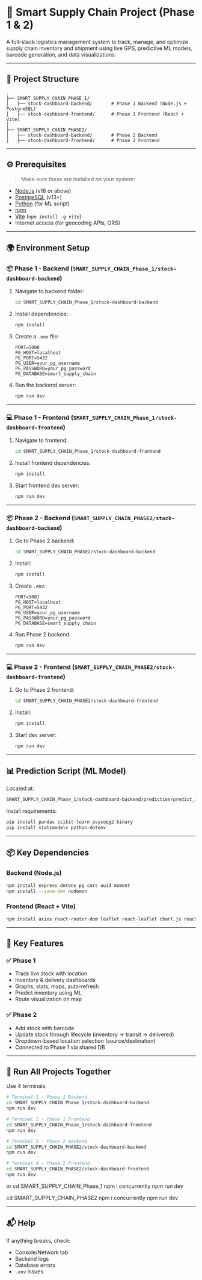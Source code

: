 
# 🚚 Smart Supply Chain Project (Phase 1 & 2)

A full-stack logistics management system to track, manage, and optimize supply chain inventory and shipment using live GPS, predictive ML models, barcode generation, and data visualizations.

---

## 📁 Project Structure

```
.
├── SMART_SUPPLY_CHAIN_PHASE_1/
│   ├── stock-dashboard-backend/       # Phase 1 Backend (Node.js + PostgreSQL)
│   ├── stock-dashboard-frontend/      # Phase 1 Frontend (React + Vite)
│
├── SMART_SUPPLY_CHAIN_PHASE2/
│   ├── stock-dashboard-backend/       # Phase 2 Backend
│   ├── stock-dashboard-frontend/      # Phase 2 Frontend
```

---

## ⚙️ Prerequisites

> Make sure these are installed on your system:

- [Node.js](https://nodejs.org/) (v16 or above)
- [PostgreSQL](https://www.postgresql.org/) (v13+)
- [Python](https://www.python.org/) (for ML script)
- [npm](https://www.npmjs.com/)
- [Vite](https://vitejs.dev/) (`npm install -g vite`)
- Internet access (for geocoding APIs, ORS)

---

## 🌍 Environment Setup

### 📦 Phase 1 - Backend (`SMART_SUPPLY_CHAIN_Phase_1/stock-dashboard-backend`)

1. Navigate to backend folder:
   ```bash
   cd SMART_SUPPLY_CHAIN_Phase_1/stock-dashboard-backend
   ```

2. Install dependencies:
   ```bash
   npm install
   ```

3. Create a `.env` file:
   ```env
   PORT=5000
   PG_HOST=localhost
   PG_PORT=5432
   PG_USER=your_pg_username
   PG_PASSWORD=your_pg_password
   PG_DATABASE=smart_supply_chain
   ```

4. Run the backend server:
   ```bash
   npm run dev
   ```

---

### 💻 Phase 1 - Frontend (`SMART_SUPPLY_CHAIN_Phase_1/stock-dashboard-frontend`)

1. Navigate to frontend:
   ```bash
   cd SMART_SUPPLY_CHAIN_Phase_1/stock-dashboard-frontend
   ```

2. Install frontend dependencies:
   ```bash
   npm install
   ```

3. Start frontend dev server:
   ```bash
   npm run dev
   ```

---

### 📦 Phase 2 - Backend (`SMART_SUPPLY_CHAIN_PHASE2/stock-dashboard-backend`)

1. Go to Phase 2 backend:
   ```bash
   cd SMART_SUPPLY_CHAIN_PHASE2/stock-dashboard-backend
   ```

2. Install:
   ```bash
   npm install
   ```

3. Create `.env`:
   ```env
   PORT=5001
   PG_HOST=localhost
   PG_PORT=5432
   PG_USER=your_pg_username
   PG_PASSWORD=your_pg_password
   PG_DATABASE=smart_supply_chain
   ```

4. Run Phase 2 backend:
   ```bash
   npm run dev
   ```

---

### 💻 Phase 2 - Frontend (`SMART_SUPPLY_CHAIN_PHASE2/stock-dashboard-frontend`)

1. Go to Phase 2 frontend:
   ```bash
   cd SMART_SUPPLY_CHAIN_PHASE2/stock-dashboard-frontend
   ```

2. Install:
   ```bash
   npm install
   ```

3. Start dev server:
   ```bash
   npm run dev
   ```

---

## 📊 Prediction Script (ML Model)

Located at:
```bash
SMART_SUPPLY_CHAIN_Phase_1/stock-dashboard-backend/prediction/predict_inventory.py
```

Install requirements:
```bash
pip install pandas scikit-learn psycopg2-binary
pip install statsmodels python-dotenv
```

---

## 📦 Key Dependencies

### Backend (Node.js)
```bash
npm install express dotenv pg cors uuid moment
npm install --save-dev nodemon
```

### Frontend (React + Vite)
```bash
npm install axios react-router-dom leaflet react-leaflet chart.js react-chartjs-2 @mui/material @mui/icons-material @emotion/react @emotion/styled
```

---

## 🧠 Key Features

### ✅ Phase 1
- Track live stock with location
- Inventory & delivery dashboards
- Graphs, stats, maps, auto-refresh
- Predict inventory using ML
- Route visualization on map

### ✅ Phase 2
- Add stock with barcode
- Update stock through lifecycle (inventory → transit → delivered)
- Dropdown-based location selection (source/destination)
- Connected to Phase 1 via shared DB

---

## 🚀 Run All Projects Together

Use 4 terminals:

```bash
# Terminal 1 - Phase 1 Backend
cd SMART_SUPPLY_CHAIN_Phase_1/stock-dashboard-backend
npm run dev

# Terminal 2 - Phase 1 Frontend
cd SMART_SUPPLY_CHAIN_Phase_1/stock-dashboard-frontend
npm run dev

# Terminal 3 - Phase 2 Backend
cd SMART_SUPPLY_CHAIN_PHASE2/stock-dashboard-backend
npm run dev

# Terminal 4 - Phase 2 Frontend
cd SMART_SUPPLY_CHAIN_PHASE2/stock-dashboard-frontend
npm run dev
```
or 
cd SMART_SUPPLY_CHAIN_Phase_1 
npm i concurrently
npm run dev

cd SMART_SUPPLY_CHAIN_PHASE2
npm i concurrently
npm run dev


---

## 📬 Help

If anything breaks, check:

- Console/Network tab
- Backend logs
- Database errors
- `.env` issues
